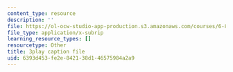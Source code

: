 ```yaml
---
content_type: resource
description: ''
file: https://ol-ocw-studio-app-production.s3.amazonaws.com/courses/6-832-underactuated-robotics-spring-2009/6393d453fe2e842138d146575984a2a9_Z8oMbOj9IWM.srt
file_type: application/x-subrip
learning_resource_types: []
resourcetype: Other
title: 3play caption file
uid: 6393d453-fe2e-8421-38d1-46575984a2a9
---
```

